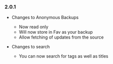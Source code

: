 ### 2.0.1

* Changes to Anonymous Backups
  * Now read only
  * Will now store in Fav as your backup
  * Allow fetching of updates from the source

* Changes to search
  * You can now search for tags as well as titles

